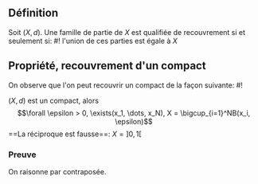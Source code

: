 ## Définition
Soit $(X,d)$. Une famille de partie de $X$ est qualifiée de recouvrement si et seulement si: #!
l'union de ces parties est égale à $X$

## Propriété, recouvrement d'un compact
On observe que l'on peut recouvrir un compact de la façon suivante: #!

$(X, d)$ est un compact, alors
$$\forall \epsilon > 0, \exists(x_1, \dots, x_N), X = \bigcup_{i=1}^NB(x_i, \epsilon)$$
==La réciproque est fausse==: $X=]0,1[$

### Preuve
On raisonne par contraposée.
